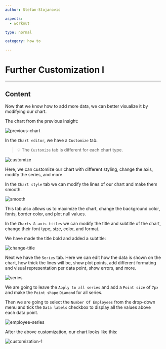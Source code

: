 ```yaml
---
author: Stefan-Stojanovic

aspects:
  - workout

type: normal

category: how to

---
```


# Further Customization I

---
## Content

Now that we know how to add more data, we can better visualize it by modifying our chart.

The chart from the previous insight:

![previous-chart](https://img.enkipro.com/a8f69242523d86c29148a4c3544b41eb.png)

In the `Chart editor`, we have a `Customize` tab.

> 💡 The `Customize` tab is different for each chart type.

![customize](https://img.enkipro.com/01638b7e174af98dffa0959033fa9590.png)

Here, we can customize our chart with different styling, change the axis, modify the series, and more.

In the `Chart style` tab we can modify the lines of our chart and make them smooth.


![smooth](https://img.enkipro.com/ad72c00958bc80dbd6ad5b24958bbeaf.gif)

This tab also allows us to maximize the chart, change the background color, fonts, border color, and plot null values.

In the `Charts & axis titles` we can modify the title and subtitle of the chart, change their font type, size, color, and format.


We have made the title bold and added a subtitle:

![change-title](https://img.enkipro.com/a6e2ab6b7cff75d3dca79abb4e3467dd.png)

Next we have the `Series` tab. Here we can edit how the data is shown on the chart, how thick the lines will be, show plot points, add different formating and visual representation per data point, show errors, and more.

![series](https://img.enkipro.com/090c3c6dcb063477a22f83f19e398bce.png)

We are going to leave the `Apply to all series` and add a `Point size` of `7px` and make the `Point shape` `Diamond` for all series.

Then we are going to select the `Number Of Employees` from the drop-down menu and tick the `Data labels` checkbox to display all the values above each data point.

![employee-series](https://img.enkipro.com/7c6942376b95f70dd8a89b0a69657598.png)

After the above customization, our chart looks like this:

![customization-1](https://img.enkipro.com/227c843860c60bb62288a9546c1d067b.png)
